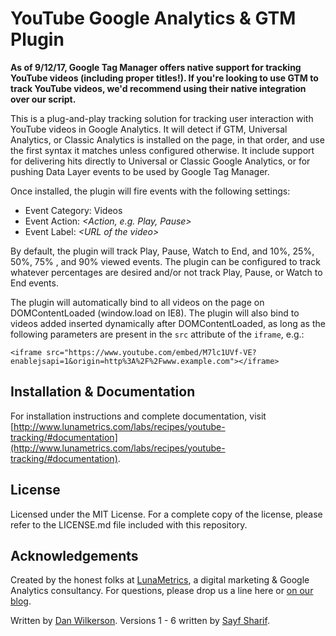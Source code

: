 # YouTube Google Analytics & GTM Plugin

<strong>As of 9/12/17, Google Tag Manager offers native support for tracking YouTube videos (including proper titles!). If you're looking to use GTM to track YouTube videos, we'd recommend using their native integration over our script.</strong>

This is a plug-and-play tracking solution for tracking user interaction with YouTube videos in Google Analytics. It will detect if GTM, Universal Analytics, or Classic Analytics is installed on the page, in that order, and use the first syntax it matches unless configured otherwise. It include support for delivering hits directly to Universal or Classic Google Analytics, or for pushing Data Layer events to be used by Google Tag Manager.

Once installed, the plugin will fire events with the following settings:
- Event Category: Videos
- Event Action: *&lt;Action, e.g. Play, Pause&gt;*
- Event Label: *&lt;URL of the video&gt;*

By default, the plugin will track Play, Pause, Watch to End, and 10%, 25%, 50%, 75% , and 90% viewed events. The plugin can be configured to track whatever percentages are desired and/or not track Play, Pause, or Watch to End events.

The plugin will automatically bind to all videos on the page on DOMContentLoaded (window.load on IE8). The plugin will also bind to videos added inserted dynamically after DOMContentLoaded, as long as the following parameters are present in the <code>src</code> attribute of the <code>iframe</code>, e.g.:

    <iframe src="https://www.youtube.com/embed/M7lc1UVf-VE?enablejsapi=1&origin=http%3A%2F%2Fwww.example.com"></iframe>    

## Installation & Documentation

For installation instructions and complete documentation, visit [http://www.lunametrics.com/labs/recipes/youtube-tracking/#documentation](http://www.lunametrics.com/labs/recipes/youtube-tracking/#documentation).

## License

Licensed under the MIT License. For a complete copy of the license, please refer to the LICENSE.md file included with this repository.

## Acknowledgements

Created by the honest folks at [LunaMetrics](http://www.lunametrics.com/), a digital marketing & Google Analytics consultancy. For questions, please drop us a line here or [on our blog](http://www.lunametrics.com/blog/2015/05/11/updated-youtube-tracking-google-analytics-gtm/).

Written by [Dan Wilkerson](https://twitter.com/notdanwilkerson). Versions 1 - 6 written by [Sayf Sharif](https://twitter.com/sayfsharif).
